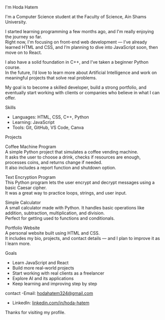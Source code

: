 I'm Hoda Hatem

I'm a Computer Science student at the Faculty of Science, Ain Shams University.

I started learning programming a few months ago, and I'm really enjoying the journey so far.  
Right now, I'm focusing on front-end web development — I’ve already learned HTML and CSS, and I’m planning to dive into JavaScript soon, then move on to React.

I also have a solid foundation in C++, and I’ve taken a beginner Python course.  
In the future, I’d love to learn more about Artificial Intelligence and work on meaningful projects that solve real problems.

My goal is to become a skilled developer, build a strong portfolio, and eventually start working with clients or companies who believe in what I can offer.



Skills

- Languages: HTML, CSS, C++, Python  
- Learning: JavaScript  
- Tools: Git, GitHub, VS Code, Canva



Projects

Coffee Machine Program  
A simple Python project that simulates a coffee vending machine.  
It asks the user to choose a drink, checks if resources are enough, processes coins, and returns change if needed.  
It also includes a report function and shutdown option.

Text Encryption Program  
This Python program lets the user encrypt and decrypt messages using a basic Caesar cipher.  
It was a great way to practice loops, strings, and user input.

Simple Calculator  
A small calculator made with Python. It handles basic operations like addition, subtraction, multiplication, and division.  
Perfect for getting used to functions and conditionals.

Portfolio Website  
A personal website built using HTML and CSS.  
It includes my bio, projects, and contact details — and I plan to improve it as I learn more.



Goals

- Learn JavaScript and React  
- Build more real-world projects  
- Start working with real clients as a freelancer  
- Explore AI and its applications  
- Keep learning and improving step by step


contact
-Email: hodahatem324@gmail.com  
- LinkedIn: [linkedin.com/in/hoda-hatem](https://www.linkedin.com/in/hoda-hatem-12075836a)



Thanks for visiting my profile.

